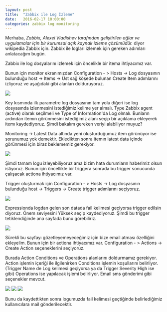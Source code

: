 ```yaml
---
layout: post
title:  "Zabbix ile Log İzleme"
date:   2016-02-17 10:00:00
categories: zabbix log monitoring 
---
```


Merhaba,
<i>Zabbix, Alexei Vladishev tarafından geliştirilen ağlar ve uygulamalar için bir kurumsal açık kaynak izleme çözümüdür.</i> diyor wikipedia Zabbix için. Zabbix ile logları izlemek için gereken adımları anlatacağım bugün.

Zabbix ile log dosyalarını izlemek için öncelikle bir itema ihtiyacımız var.

Bunun için monitor ekranımızdan Configuration - > Hosts -> Log dosyasının bulunduğu host -> Items -> Üst sağ köşede bulunan Create Item adımlarını izliyoruz ve aşağıdaki gibi alanları dolduruyoruz.

<img src="http://ztugcesirin.com/assets/zabbix-log1.png"/>

Key kısmında ilk parametre log dosyasının tam yolu diğeri ise log dosyasında izlenmesini istediğimiz kelime yer almalı. Type Zabbix agent (active) olarak seçilmeli ve Type of Information'da Log olmalı. Bunların ardından itemın görünmesini istediğimiz alanı seçip bir açıklama ekleyerek itemı kaydediyoruz. Şimdi bakalım gereken veriyi alabiliyor muyuz?

Monitoring -> Latest Data altında yeni oluşturduğumuz item görünüyor ise sorunumuz yok demektir. Ekledikten sonra itemın latest data içinde görünmesi için biraz beklememiz gerekiyor.

<img src="http://ztugcesirin.com/assets/zabbix-log2.png"/>

Şimdi tamam logu izleyebiliyoruz ama bizim hata durumların haberimiz olsun istiyoruz. Bunun için öncellikle bir triggera sonrada bu trigger sonucunda çalışacak actiona ihtiyacımız var.

Trigger oluşturmak için Configuration - > Hosts -> Log dosyasının bulunduğu host -> Triggers -> Create trigger adımlarını seçiyoruz.

<img src="http://ztugcesirin.com/assets/zabbix-log3.png"/>

Expressionda logdan gelen son datada fail kelimesi geçiyorsa trigger edilsin diyoruz. Önem seviyesini Yüksek seçip kaydediyoruz. Şimdi bu trigger tetiklendiğinde ana sayfada bunu görebiliriz. 

<img src="http://ztugcesirin.com/assets/zabbix-log4.png"/>

Sürekli bu sayfayı gözetleyemeyeceğimiz için bize email atması özelliğini ekleyelim. Bunun için bir actiona ihtiyacımız var. Configuration - > Actions -> Create Action seçeneklerini seçiyoruz.

Burada Action Conditions ve Operations alanlarını doldurmamız gerekiyor. Action işlemin içeriği ile ilgilenirken Conditions işlemin koşullarını belirliyor. (Trigger Name de Log kelimesi geçiyorsa ya da Trigger Severity High ise gibi) Operations ise yapılacak işlemi belirliyor. Email sms gönderimi gibi seçenekler mevcut.

<img src="http://ztugcesirin.com/assets/zabbix-log5.png"/>
<img src="http://ztugcesirin.com/assets/zabbix-log6.png"/>
<img src="http://ztugcesirin.com/assets/zabbix-log7.png"/>

Bunu da kaydettikten sonra logumuzda fail kelimesi geçtiğinde belirlediğimiz kullanıcılara mail gönderilecektir.